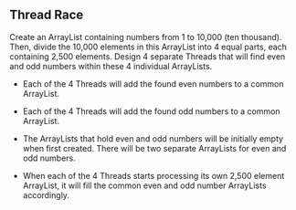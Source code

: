 
## Thread Race

Create an ArrayList containing numbers from 1 to 10,000 (ten thousand). Then, divide the 10,000 elements in this ArrayList into 4 equal parts, each containing 2,500 elements. Design 4 separate Threads that will find even and odd numbers within these 4 individual ArrayLists.

* Each of the 4 Threads will add the found even numbers to a common ArrayList.

* Each of the 4 Threads will add the found odd numbers to a common ArrayList.

* The ArrayLists that hold even and odd numbers will be initially empty when first created. There will be two separate ArrayLists for even and odd numbers.

* When each of the 4 Threads starts processing its own 2,500 element ArrayList, it will fill the common even and odd number ArrayLists accordingly.